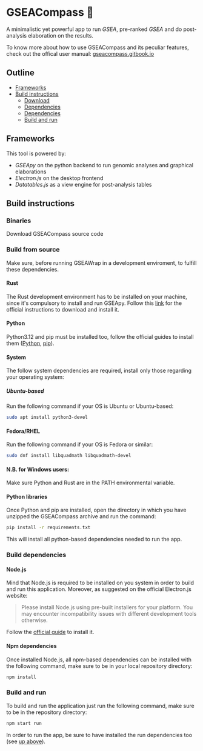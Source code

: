 # GSEACompass 🧭

A minimalistic yet powerful app to run *GSEA*, pre-ranked *GSEA* and do post-analysis elaboration on the results.

To know more about how to use GSEACompass and its peculiar features, check out the offical user manual: [gseacompass.gitbook.io](https://gseacompass.gitbook.io/user-manual)

## Outline

- [Frameworks](#frameworks)
- [Build instructions](#build-instructions)
  - [Download](#download)
  - [Dependencies](#run-dependencies)
  - [Dependencies](#build-dependencies)
  - [Build and run](#build-and-run)

## Frameworks

This tool is powered by:

- *GSEApy* on the python backend to run genomic analyses and graphical elaborations
- *Electron.js* on the desktop frontend
- *Datatables.js* as a view engine for post-analysis tables

## Build instructions

### Binaries

Download GSEACompass source code

### Build from source

Make sure, before running GSEAWrap in a development enviroment, to fulfill these dependencies.

#### Rust

The Rust development environment has to be installed on your machine, since it's compulsory to install and run GSEApy.
Follow this [link](https://www.rust-lang.org/tools/install) for the official instructions to download and install it.

#### Python

Python3.12 and pip must be installed too, follow the official guides to install them ([Python](https://www.python.org/downloads/), [pip](https://pypi.org/project/pip/)).

#### System
The follow system dependencies are required, install only those regarding your operating system:

##### Ubuntu-based
Run the following command if your OS is Ubuntu or Ubuntu-based:
```bash
sudo apt install python3-devel
```
#### Fedora/RHEL
Run the following command if your OS is Fedora or similar:
```bash
sudo dnf install libquadmath libquadmath-devel
```

#### N.B. for Windows users: 
Make sure Python and Rust are in the PATH environmental variable.

#### Python libraries

Once Python and pip are installed, open the directory in which you have unzipped the GSEACompass archive and run the command:

```bash
pip install -r requirements.txt
```

This will install all python-based dependencies needed to run the app.

### Build dependencies

#### Node.js

Mind that Node.js is required to be installed on you system in order to build and run this application.
Moreover, as suggested on the official Electron.js website:
> Please install Node.js using pre-built installers for your platform. You may encounter incompatibility issues with different development tools otherwise.
>
Follow the [official guide](https://nodejs.org/en/download) to install it.

#### Npm dependencies

Once installed Node.js, all npm-based dependencies can be installed with the following command, make sure to be in your local repository directory:

```bash
npm install
```

### Build and run

To build and run the application just run the following command, make sure to be in the repository directory:

```bash
npm start run
```

In order to run the app, be sure to have installed the run dependencies too (see [up above](#run-dependencies)).

